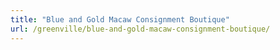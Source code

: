 ```yaml
---
title: "Blue and Gold Macaw Consignment Boutique"
url: /greenville/blue-and-gold-macaw-consignment-boutique/
---
```

